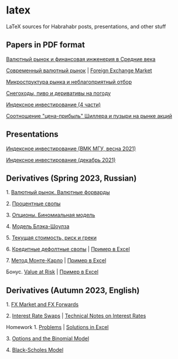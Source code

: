# latex

LaTeX sources for Habrahabr posts, presentations, and other stuff

## Papers in PDF format

[Валютный рынок и финансовая инженерия в Средние века](https://artem-bakulin.github.io/latex/papers/medieval-fx/)

[Современный валютный рынок](https://artem-bakulin.github.io/latex/papers/modern-fx/) \| [Foreign Exchange Market](https://artem-bakulin.github.io/latex/papers/en/foreign-exchange-market/)

[Микроструктура рынка и неблагоприятный отбор](https://artem-bakulin.github.io/latex/papers/market-microstucture/)

[Снегоходы, пиво и деривативы на погоду](https://artem-bakulin.github.io/latex/papers/weather-derivatives/)

[Индексное инвестирование (4 части)](https://artem-bakulin.github.io/latex/papers/index-investing/)

[Соотношение "цена-прибыль" Шиллера и пузыри на рынке акций](https://artem-bakulin.github.io/latex/papers/shiller-cape/)

## Presentations

[Индексное инвестирование (ВМК МГУ, весна 2021)](https://artem-bakulin.github.io/latex/papers/index-investing-presentation-spring-2021/)

[Индексное инвестирование (декабрь 2021)](https://artem-bakulin.github.io/latex/papers/index-investing-presentation-dec-2021/)

## Derivatives (Spring 2023, Russian)

1\. [Валютный рынок. Валютные форварды](https://artem-bakulin.github.io/latex/courses/derivatives/spring-2023/01-fx-market-and-fx-forwards/)

2\. [Процентные свопы](https://artem-bakulin.github.io/latex/courses/derivatives/spring-2023/02-interest-rate-swaps/)

3\. [Опционы. Биномиальная модель](https://artem-bakulin.github.io/latex/courses/derivatives/spring-2023/03-options-and-binomial-model/)

4\. [Модель Блэка-Шоулза](https://artem-bakulin.github.io/latex/courses/derivatives/spring-2023/04-black-scholes-model/)

5\. [Текущая стоимость, риск и греки](https://artem-bakulin.github.io/latex/courses/derivatives/spring-2023/05-present-value-risk-and-greeks/)

6\. [Кредитные дефолтные свопы](https://artem-bakulin.github.io/latex/courses/derivatives/spring-2023/06-credit-default-swaps/) \| [Пример в Excel](https://artem-bakulin.github.io/latex/courses/derivatives/spring-2023/06-credit-default-swap-example/)

7\. [Метод Монте-Карло](https://artem-bakulin.github.io/latex/courses/derivatives/spring-2023/07-monte-carlo-method/) \| [Пример в Excel](https://artem-bakulin.github.io/latex/courses/derivatives/spring-2023/07-monte-carlo-example/)

Бонус. [Value at Risk](https://artem-bakulin.github.io/latex/courses/derivatives/spring-2023/08-value-at-risk/) \| [Пример в Excel](https://artem-bakulin.github.io/latex/courses/derivatives/spring-2023/08-value-at-risk-example/)

## Derivatives (Autumn 2023, English)

1\. [FX Market and FX Forwards](https://artem-bakulin.github.io/latex/courses/derivatives/autumn-2023/01-fx-market-and-fx-forwards/)

2\. [Interest Rate Swaps](https://artem-bakulin.github.io/latex/courses/derivatives/autumn-2023/02-interest-rate-swaps/) \| [Technical Notes on Interest Rates](https://artem-bakulin.github.io/latex/courses/derivatives/autumn-2023/02-technical-notes-on-interest-rates/)

Homework 1. [Problems](https://artem-bakulin.github.io/latex/courses/derivatives/autumn-2023/homework/01-problems) \| [Solutions in Excel](https://artem-bakulin.github.io/latex/courses/derivatives/autumn-2023/homework/01-solutions)

3\. [Options and the Binomial Model](https://artem-bakulin.github.io/latex/courses/derivatives/autumn-2023/03-options-and-binomial-model/)

4\. [Black-Scholes Model](https://artem-bakulin.github.io/latex/courses/derivatives/autumn-2023/04-black-scholes-model/)
